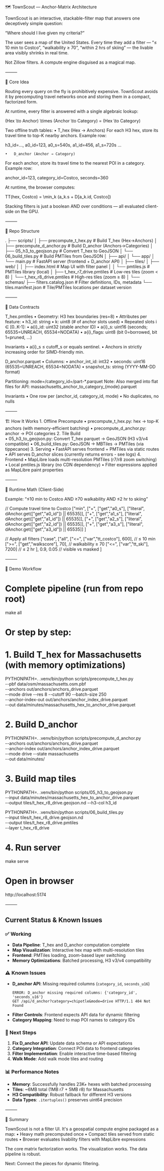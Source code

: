 🗺️ TownScout — Anchor-Matrix Architecture

TownScout is an interactive, stackable-filter map that answers one deceptively simple question:

“Where should I live given my criteria?”

The user sees a map of the United States. Every time they add a filter —
“≤ 10 min to Costco”, “walkability ≥ 70”, “within 2 hrs of skiing” —
the livable area visibly shrinks in real time.

Not Zillow filters. A compute engine disguised as a magical map.

⸻

🔑 Core Idea

Routing every query on the fly is prohibitively expensive. TownScout avoids it by precomputing travel networks once and storing them in a compact, factorized form.

At runtime, every filter is answered with a single algebraic lookup:

(Hex \to Anchor) \times (Anchor \to Category) = (Hex \to Category)

Two offline truth tables:
	•	T_hex (Hex → Anchors)
For each H3 hex, store its travel time to top-K nearby anchors.
Example row:

h3_id=…, a0_id=123, a0_s=540s, a1_id=456, a1_s=720s …


	•	D_anchor (Anchor → Category)
For each anchor, store its travel time to the nearest POI in a category.
Example row:

anchor_id=123, category_id=Costco, seconds=360


At runtime, the browser computes:

TT(hex, Costco) = \min_k (a_k.s + D[a_k.id, Costco])

Stacking filters is just a boolean AND over conditions — all evaluated client-side on the GPU.

⸻

📂 Repo Structure

.
├── scripts/
│   ├── precompute_t_hex.py    # Build T_hex (Hex→Anchors)
│   ├── precompute_d_anchor.py # Build D_anchor (Anchors→Categories)
│   ├── 05_h3_to_geojson.py    # Convert T_hex to GeoJSON
│   └── 06_build_tiles.py      # Build PMTiles from GeoJSON
│
├── api/
│   └── app/
│       └── main.py            # FastAPI server (frontend + D_anchor API)
│
├── tiles/
│   ├── web/
│   │   ├── index.html         # Map UI with filter panel
│   │   └── pmtiles.js         # PMTiles library (local)
│   ├── t_hex_r7_drive.pmtiles # Low-res tiles (zoom < 8)
│   └── t_hex_r8_drive.pmtiles # High-res tiles (zoom ≥ 8)
│
└── schemas/
    ├── filters.catalog.json   # Filter definitions, IDs, metadata
    └── tiles.manifest.json    # Tile/PMTiles locations per dataset version


⸻

📐 Data Contracts

T_hex.pmtiles
	•	Geometry: H3 hex boundaries (res=8)
	•	Attributes per feature:
	•	h3_id: string
	•	k: uint8 (# of anchor slots used)
	•	Repeated slots i ∈ [0..K-1]:
	•	a{i}_id: uint32 (stable anchor ID)
	•	a{i}_s: uint16 (seconds; 65535=UNREACH, 65534=NODATA)
	•	a{i}_flags: uint8 (bit 0=borrowed, bit 1=pruned, …)

Invariants
	•	a{i}_s ≤ cutoff_s or equals sentinel.
	•	Anchors in strictly increasing order for SIMD-friendly min.

D_anchor.parquet
	•	Columns:
	•	anchor_int_id: int32
	•	seconds: uint16 (65535=UNREACH, 65534=NODATA)
	•	snapshot_ts: string (YYYY-MM-DD format)

Partitioning: mode=<m>/category_id=<c>/part-*.parquet
Note: Also merged into flat files for API: massachusetts_anchor_to_category_{mode}.parquet

Invariants
	•	One row per (anchor_id, category_id, mode)
	•	No duplicates, no nulls

⸻

🏗️ How It Works
	1.	Offline Precompute
	•	precompute_t_hex.py: hex → top-K anchors (with memory-efficient batching)
	•	precompute_d_anchor.py: anchor → POI categories
	2.	Tile Build  
	•	05_h3_to_geojson.py: Convert T_hex parquet → GeoJSON (H3 v3/v4 compatible)
	•	06_build_tiles.py: GeoJSON → MBTiles → PMTiles (via tippecanoe)
	3.	Serving
	•	FastAPI serves frontend + PMTiles via static routes
	•	API serves D_anchor slices (currently returns errors - see logs)
	4.	Frontend
	•	MapLibre loads multi-resolution PMTiles (r7/r8 zoom switching)
	•	Local pmtiles.js library (no CDN dependency)
	•	Filter expressions applied as MapLibre paint properties

⸻

🧮 Runtime Math (Client-Side)

Example: “≤10 min to Costco AND ≥70 walkability AND ≤2 hr to skiing”

// Compute travel time to Costco
["min",
  ["+", ["get","a0_s"], ["literal", dAnchor.get(["get","a0_id"]) || 65535]],
  ["+", ["get","a1_s"], ["literal", dAnchor.get(["get","a1_id"]) || 65535]],
  ["+", ["get","a2_s"], ["literal", dAnchor.get(["get","a2_id"]) || 65535]],
  ["+", ["get","a3_s"], ["literal", dAnchor.get(["get","a3_id"]) || 65535]]
]

// Apply all filters
["case",
  ["all",
    ["<=", ["var","tt_costco"], 600],   // ≤ 10 min
    [">=", ["get","walkscore"], 70],    // walkability ≥ 70
    ["<=", ["var","tt_ski"], 7200]      // ≤ 2 hr
  ],
  0.9, 0.05 // visible vs masked
]


⸻

🚀 Demo Workflow

# Complete pipeline (run from repo root)
make all

# Or step by step:

# 1. Build T_hex for Massachusetts (with memory optimizations)
PYTHONPATH=. .venv/bin/python scripts/precompute_t_hex.py \
  --pbf data/osm/massachusetts.osm.pbf \
  --anchors out/anchors/anchors_drive.parquet \
  --mode drive --res 8 --cutoff 90 --batch-size 250 \
  --anchor-index-out out/anchors/anchor_index_drive.parquet \
  --out data/minutes/massachusetts_hex_to_anchor_drive.parquet

# 2. Build D_anchor 
PYTHONPATH=. .venv/bin/python scripts/precompute_d_anchor.py \
  --anchors out/anchors/anchors_drive.parquet \
  --anchor-index out/anchors/anchor_index_drive.parquet \
  --mode drive --state massachusetts \
  --out data/minutes/

# 3. Build map tiles
PYTHONPATH=. .venv/bin/python scripts/05_h3_to_geojson.py \
  --input data/minutes/massachusetts_hex_to_anchor_drive.parquet \
  --output tiles/t_hex_r8_drive.geojson.nd --h3-col h3_id

PYTHONPATH=. .venv/bin/python scripts/06_build_tiles.py \
  --input tiles/t_hex_r8_drive.geojson.nd \
  --output tiles/t_hex_r8_drive.pmtiles \
  --layer t_hex_r8_drive

# 4. Run server
make serve

# Open in browser
http://localhost:5174


⸻

## Current Status & Known Issues

### ✅ Working
- **Data Pipeline**: T_hex and D_anchor computation complete
- **Map Visualization**: Interactive hex map with multi-resolution tiles
- **Frontend**: PMTiles loading, zoom-based layer switching
- **Memory Optimizations**: Batched processing, H3 v3/v4 compatibility

### ⚠️ Known Issues  
- **D_anchor API**: Missing required columns (`category_id`, `seconds_u16`)
  ```
  ERROR: D_anchor missing required columns: {'category_id', 'seconds_u16'}
  GET /api/d_anchor?category=chipotle&mode=drive HTTP/1.1 404 Not Found
  ```
- **Filter Controls**: Frontend expects API data for dynamic filtering
- **Category Mapping**: Need to map POI names to category IDs

### 🚧 Next Steps
1. **Fix D_anchor API**: Update data schema or API expectations
2. **Category Integration**: Connect POI data to frontend categories  
3. **Filter Implementation**: Enable interactive time-based filtering
4. **Walk Mode**: Add walk mode tiles and routing

### 📊 Performance Notes
- **Memory**: Successfully handles 23K+ hexes with batched processing
- **Tiles**: ~6MB total (1MB r7 + 5MB r8) for Massachusetts
- **H3 Compatibility**: Robust fallback for different H3 versions
- **Data Types**: `.itertuples()` preserves uint64 precision

⸻

🧭 Summary

TownScout is not a filter UI.
It's a geospatial compute engine packaged as a map:
	•	Heavy math precomputed once
	•	Compact tiles served from static routes
	•	Browser evaluates livability filters with MapLibre expressions

The core matrix factorization works. The visualization works. The data pipeline is robust.

Next: Connect the pieces for dynamic filtering.